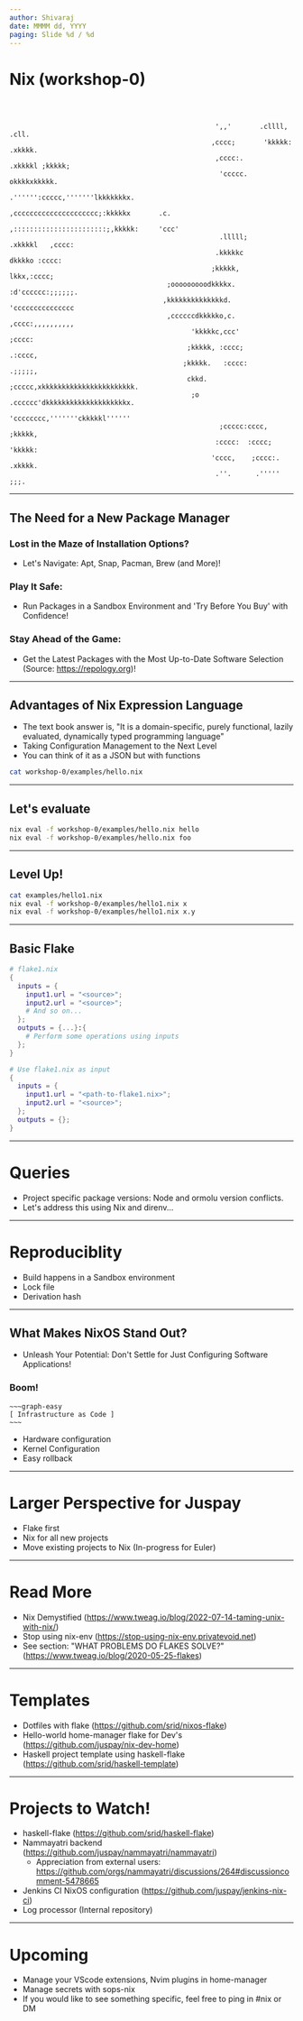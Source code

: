 ```yaml
---
author: Shivaraj
date: MMMM dd, YYYY
paging: Slide %d / %d
---
```

# Nix (workshop-0)
```



                                                   ',,'       .cllll,     .cll.
                                                  ,cccc;       'kkkkk:   .xkkkk.
                                                   ,cccc:.      .xkkkkl ;kkkkk;
                                                    'ccccc.       okkkkxkkkkk.
                                              .'''''':ccccc,'''''''lkkkkkkkx.
                                             ,ccccccccccccccccccccc;:kkkkkx       .c.
                                            ,:::::::::::::::::::::::;,kkkkk:     'ccc'
                                                    .lllll;           .xkkkkl   ,cccc:
                                                   .kkkkkc              dkkkko :cccc:
                                                  ;kkkkk,                lkkx,:cccc;
                                       ;ooooooooodkkkkx.                  :d'cccccc:;;;;;;.
                                      ,kkkkkkkkkkkkkkd.                    'ccccccccccccccc
                                       ,ccccccdkkkkko,c.                  ,cccc:,,,,,,,,,,
                                             'kkkkkc,ccc'                ;cccc:
                                            ;kkkkk, :cccc;             .:cccc,
                                           ;kkkkk.   :cccc:           .;;;;;,
                                            ckkd.     ;ccccc,xkkkkkkkkkkkkkkkkkkkkkkk.
                                             ;o       .cccccc'dkkkkkkkkkkkkkkkkkkkkx.
                                                     'cccccccc,'''''''ckkkkkl''''''
                                                    ;ccccc:cccc,       ;kkkkk,
                                                   :cccc:  :cccc;       'kkkkk:
                                                  'cccc,    ;cccc:.      .xkkkk.
                                                   .''.      .'''''        ;;;.
```

<!-- 
Speaker notes: 
- Introduce yourself briefly and speak about your motivation to use Nix
- Credit everyone who has helped in preparing the slides
-->

---
## The Need for a New Package Manager

### Lost in the Maze of Installation Options? 
- Let's Navigate: Apt, Snap, Pacman, Brew (and More)!
### Play It Safe:
- Run Packages in a Sandbox Environment and 'Try Before You Buy' with Confidence!
### Stay Ahead of the Game:
- Get the Latest Packages with the Most Up-to-Date Software Selection (Source: https://repology.org)!

<!-- 
Speaker notes: 
- Elaborate on point 1 by speaking about how managing different package manager can get messy when you are switching platforms.
- Speak about how you ran the same nix command to run pfetch package on Mac and ubuntu
- Make a connection to haskell purity while talking about purity in Nix
- The user wouldn't want to use `nix run` always, and would prefer to have a package installed... this is when you introduce home-manager
- But then the syntax might be a little confusing for the audience, so you move to next slide with a quick introduction to the syntax
  and then you switch back to home-manager configs... Aha now it all makes sense!
-->

---
## Advantages of Nix Expression Language
- The text book answer is, "It is a domain-specific, purely functional, lazily evaluated, dynamically typed programming language"
- Taking Configuration Management to the Next Level 
- You can think of it as a JSON but with functions
```bash
cat workshop-0/examples/hello.nix
```

---
## Let's evaluate
```bash
nix eval -f workshop-0/examples/hello.nix hello
nix eval -f workshop-0/examples/hello.nix foo
```

---
## Level Up!

```bash
cat examples/hello1.nix
nix eval -f workshop-0/examples/hello1.nix x
nix eval -f workshop-0/examples/hello1.nix x.y
```
---
## Basic Flake
```nix
# flake1.nix
{
  inputs = {
    input1.url = "<source>";
    input2.url = "<source>";
    # And so on...  
  };
  outputs = {...}:{
    # Perform some operations using inputs
  }; 
}

```
```nix
# Use flake1.nix as input
{
  inputs = {
    input1.url = "<path-to-flake1.nix>";
    input2.url = "<source>";
  };
  outputs = {};
}
```
<!-- 
Speaker notes: 
- Before starting off, specify that throughout the presentation it will be Nix flakes anytime I mention Nix.
- Explain with analogy, take configuration files that people already know of and relate it to Nix.
- Explain how Nix enables the management of multiple configurations such as Dockerfile, Makefile, Jenkinsfile
  , package.json, requirements.txt ... all within Nix.
- Each flake takes a set of inputs (following input schema), processes them based on the program and generates 
  output (following output schema). Input can be another flake, source-code, non-flake, pretty much anything; given
  you know what to do with it.
- Link it with package.json
- TODO: add basic examples
-->

---
# Queries
- Project specific package versions: Node and ormolu version conflicts.
- Let's address this using Nix and direnv...

<!-- 
Speaker notes: 
- Head over to terminal `cd project0` and show versions of each package mentioned, do the same for project1
- Speak in breif about the role direnv plays here
-->

---
# Reproduciblity
- Build happens in a Sandbox environment
- Lock file
- Derivation hash

<!-- 
Speaker notes: 
- Specify that the Sandbox environment doesn't have access to internet, so it is only dependent on the inputs given to it. 
  If it is Nix flakes, by default it doesn't have access to environment variables either.
- Demonstrate what you mean by access to environment variables using NIXPKGS_ALLOW_BROKEN=1 while trying to build jp2a, with 
  and without flake.
- Mention that most of the answers available online to install packages asks you to use nix-env (global is mostly bad) or to use impure nix-channel
-->

---
## What Makes NixOS Stand Out?
- Unleash Your Potential: Don't Settle for Just Configuring Software Applications!
### Boom!
```
~~~graph-easy
[ Infrastructure as Code ]
~~~
```
- Hardware configuration
- Kernel Configuration
- Easy rollback
<!-- 
Speaker notes: 
- Hardware configuration (eg. disk partitioning)
- Kernel configuration (eg. specify a specific kernel version or build your own custom kernel if needed, configure
  your boot loader and configure drivers for various hardware devices like your graphics card)
- Easy rollback
-->

---
# Larger Perspective for Juspay
- Flake first
- Nix for all new projects
- Move existing projects to Nix (In-progress for Euler)

---
# Read More
- Nix Demystified (https://www.tweag.io/blog/2022-07-14-taming-unix-with-nix/)
- Stop using nix-env (https://stop-using-nix-env.privatevoid.net)
- See section: "WHAT PROBLEMS DO FLAKES SOLVE?" (https://www.tweag.io/blog/2020-05-25-flakes)

---
# Templates
- Dotfiles with flake (https://github.com/srid/nixos-flake)
- Hello-world home-manager flake for Dev's (https://github.com/juspay/nix-dev-home)
- Haskell project template using haskell-flake (https://github.com/srid/haskell-template)

---
# Projects to Watch!
- haskell-flake (https://github.com/srid/haskell-flake)
- Nammayatri backend (https://github.com/juspay/nammayatri/nammayatri)
  - Appreciation from external users: https://github.com/orgs/nammayatri/discussions/264#discussioncomment-5478665
- Jenkins CI NixOS configuration (https://github.com/juspay/jenkins-nix-ci)
- Log processor (Internal repository)

---
# Upcoming
- Manage your VScode extensions, Nvim plugins in home-manager
- Manage secrets with sops-nix
- If you would like to see something specific, feel free to ping in #nix or DM
